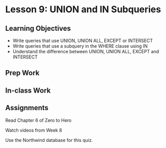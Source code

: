 # Lesson 9: UNION and IN Subqueries

## Learning Objectives
* Write queries that use UNION, UNION ALL, EXCEPT or INTERSECT
* Write queries that use a subquery in the WHERE clause using IN
* Understand the difference between UNION, UNION ALL, EXCEPT and INTERSECT

## Prep Work

## In-class Work

## Assignments
Read Chapter 6 of Zero to Hero

Watch videos from Week 8

Use the Northwind database for this quiz.
